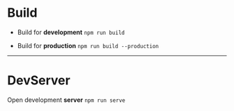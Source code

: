 # Build

- Build for **development** `npm run build`

- Build for **production** `npm run build --production`

---

# DevServer

Open development **server** `npm run serve`
